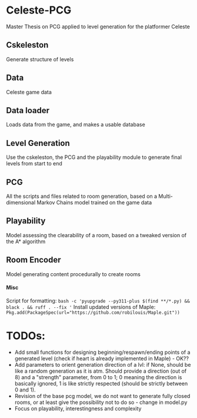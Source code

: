 # Celeste-PCG

Master Thesis on PCG applied to level generation for the platformer Celeste

## Cskeleston

Generate structure of levels

## Data

Celeste game data

## Data loader

Loads data from the game, and makes a usable database

## Level Generation

Use the cskeleston, the PCG and the playability module to generate final levels from start to end

## PCG

All the scripts and files related to room generation, based on a Multi-dimensional Markov Chains model trained on the game data

## Playability

Model assessing the clearability of a room, based on a tweaked version of the A* algorithm

## Room Encoder

Model generating content procedurally to create rooms

#### Misc
Script for formatting: `bash -c 'pyupgrade --py311-plus $(find **/*.py) && black . && ruff . --fix '`
Install updated versions of Maple: `Pkg.add(PackageSpec(url="https://github.com/robilouis/Maple.git"))`


# TODOs:
- Add small functions for designing beginning/respawn/ending points of a generated level (check if heart is already implemented in Maple) - OK??
- Add parameters to orient generation direction of a lvl: if None, should be like a random generation as it is atm. Should provide a direction (out of 8) and a "strength" parameter, from 0 to 1; 0 meaning the direction is basically ignored, 1 is like strictly respected (should be strictly between 0 and 1).
- Revision of the base pcg model, we do not want to generate fully closed rooms, or at least give the possibility not to do so - change in model.py
- Focus on playability, interestingness and complexity